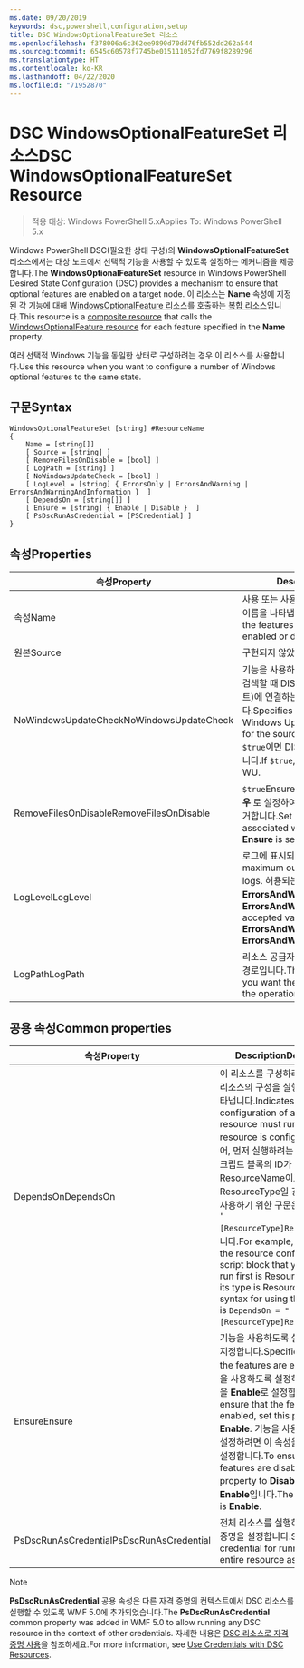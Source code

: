 ```yaml
---
ms.date: 09/20/2019
keywords: dsc,powershell,configuration,setup
title: DSC WindowsOptionalFeatureSet 리소스
ms.openlocfilehash: f378006a6c362ee9890d70dd76fb552dd262a544
ms.sourcegitcommit: 6545c60578f7745be015111052fd7769f8289296
ms.translationtype: HT
ms.contentlocale: ko-KR
ms.lasthandoff: 04/22/2020
ms.locfileid: "71952870"
---
```

# <a name="dsc-windowsoptionalfeatureset-resource"></a><span data-ttu-id="88c2b-103">DSC WindowsOptionalFeatureSet 리소스</span><span class="sxs-lookup"><span data-stu-id="88c2b-103">DSC WindowsOptionalFeatureSet Resource</span></span>

> <span data-ttu-id="88c2b-104">적용 대상: Windows PowerShell 5.x</span><span class="sxs-lookup"><span data-stu-id="88c2b-104">Applies To: Windows PowerShell 5.x</span></span>

<span data-ttu-id="88c2b-105">Windows PowerShell DSC(필요한 상태 구성)의 **WindowsOptionalFeatureSet** 리소스에서는 대상 노드에서 선택적 기능을 사용할 수 있도록 설정하는 메커니즘을 제공합니다.</span><span class="sxs-lookup"><span data-stu-id="88c2b-105">The **WindowsOptionalFeatureSet** resource in Windows PowerShell Desired State Configuration (DSC) provides a mechanism to ensure that optional features are enabled on a target node.</span></span> <span data-ttu-id="88c2b-106">이 리소스는 **Name** 속성에 지정된 각 기능에 대해 [WindowsOptionalFeature 리소스](windowsOptionalFeatureResource.md)를 호출하는 [복합 리소스](../../../resources/authoringResourceComposite.md)입니다.</span><span class="sxs-lookup"><span data-stu-id="88c2b-106">This resource is a [composite resource](../../../resources/authoringResourceComposite.md) that calls the [WindowsOptionalFeature resource](windowsOptionalFeatureResource.md) for each feature specified in the **Name** property.</span></span>

<span data-ttu-id="88c2b-107">여러 선택적 Windows 기능을 동일한 상태로 구성하려는 경우 이 리소스를 사용합니다.</span><span class="sxs-lookup"><span data-stu-id="88c2b-107">Use this resource when you want to configure a number of Windows optional features to the same state.</span></span>

## <a name="syntax"></a><span data-ttu-id="88c2b-108">구문</span><span class="sxs-lookup"><span data-stu-id="88c2b-108">Syntax</span></span>

```Syntax
WindowsOptionalFeatureSet [string] #ResourceName
{
    Name = [string[]]
    [ Source = [string] ]
    [ RemoveFilesOnDisable = [bool] ]
    [ LogPath = [string] ]
    [ NoWindowsUpdateCheck = [bool] ]
    [ LogLevel = [string] { ErrorsOnly | ErrorsAndWarning | ErrorsAndWarningAndInformation }  ]
    [ DependsOn = [string[]] ]
    [ Ensure = [string] { Enable | Disable }  ]
    [ PsDscRunAsCredential = [PSCredential] ]
}
```

## <a name="properties"></a><span data-ttu-id="88c2b-109">속성</span><span class="sxs-lookup"><span data-stu-id="88c2b-109">Properties</span></span>

|<span data-ttu-id="88c2b-110">속성</span><span class="sxs-lookup"><span data-stu-id="88c2b-110">Property</span></span> |<span data-ttu-id="88c2b-111">Description</span><span class="sxs-lookup"><span data-stu-id="88c2b-111">Description</span></span> |
|---|---|
|<span data-ttu-id="88c2b-112">속성</span><span class="sxs-lookup"><span data-stu-id="88c2b-112">Name</span></span> |<span data-ttu-id="88c2b-113">사용 또는 사용하지 않도록 설정하려는 기능의 이름을 나타냅니다.</span><span class="sxs-lookup"><span data-stu-id="88c2b-113">Indicates the name of the features that you want to ensure are enabled or disabled.</span></span> |
|<span data-ttu-id="88c2b-114">원본</span><span class="sxs-lookup"><span data-stu-id="88c2b-114">Source</span></span> |<span data-ttu-id="88c2b-115">구현되지 않았습니다.</span><span class="sxs-lookup"><span data-stu-id="88c2b-115">Not implemented.</span></span> |
|<span data-ttu-id="88c2b-116">NoWindowsUpdateCheck</span><span class="sxs-lookup"><span data-stu-id="88c2b-116">NoWindowsUpdateCheck</span></span> |<span data-ttu-id="88c2b-117">기능을 사용하도록 설정하기 위해 원본 파일을 검색할 때 DISM에서 WU(Windows 업데이트)에 연결하는지 여부를 지정합니다.</span><span class="sxs-lookup"><span data-stu-id="88c2b-117">Specifies whether DISM contacts Windows Update (WU) when searching for the source files to enable features.</span></span> <span data-ttu-id="88c2b-118">`$true`이면 DISM에서 WU에 연결하지 않습니다.</span><span class="sxs-lookup"><span data-stu-id="88c2b-118">If `$true`, DISM does not contact WU.</span></span> |
|<span data-ttu-id="88c2b-119">RemoveFilesOnDisable</span><span class="sxs-lookup"><span data-stu-id="88c2b-119">RemoveFilesOnDisable</span></span> |<span data-ttu-id="88c2b-120">`$true`Ensure**가** Absent**로 설정되어 있을 경우** 로 설정하여 기능과 관련된 모든 파일을 제거합니다.</span><span class="sxs-lookup"><span data-stu-id="88c2b-120">Set to `$true` to remove all files associated with the features when **Ensure** is set to **Absent**.</span></span> |
|<span data-ttu-id="88c2b-121">LogLevel</span><span class="sxs-lookup"><span data-stu-id="88c2b-121">LogLevel</span></span> |<span data-ttu-id="88c2b-122">로그에 표시되는 최대 출력 수준입니다.</span><span class="sxs-lookup"><span data-stu-id="88c2b-122">The maximum output level shown in the logs.</span></span> <span data-ttu-id="88c2b-123">허용되는 값은 **ErrorsOnly**, **ErrorsAndWarning** 및 **ErrorsAndWarningAndInformation**.</span><span class="sxs-lookup"><span data-stu-id="88c2b-123">The accepted values are: **ErrorsOnly**, **ErrorsAndWarning**, and **ErrorsAndWarningAndInformation**.</span></span> |
|<span data-ttu-id="88c2b-124">LogPath</span><span class="sxs-lookup"><span data-stu-id="88c2b-124">LogPath</span></span> |<span data-ttu-id="88c2b-125">리소스 공급자가 작업을 기록할 로그 파일의 경로입니다.</span><span class="sxs-lookup"><span data-stu-id="88c2b-125">The path to a log file where you want the resource provider to log the operation.</span></span> |

## <a name="common-properties"></a><span data-ttu-id="88c2b-126">공용 속성</span><span class="sxs-lookup"><span data-stu-id="88c2b-126">Common properties</span></span>

|<span data-ttu-id="88c2b-127">속성</span><span class="sxs-lookup"><span data-stu-id="88c2b-127">Property</span></span> |<span data-ttu-id="88c2b-128">Description</span><span class="sxs-lookup"><span data-stu-id="88c2b-128">Description</span></span> |
|---|---|
|<span data-ttu-id="88c2b-129">DependsOn</span><span class="sxs-lookup"><span data-stu-id="88c2b-129">DependsOn</span></span> |<span data-ttu-id="88c2b-130">이 리소스를 구성하려면 먼저 다른 리소스의 구성을 실행해야 함을 나타냅니다.</span><span class="sxs-lookup"><span data-stu-id="88c2b-130">Indicates that the configuration of another resource must run before this resource is configured.</span></span> <span data-ttu-id="88c2b-131">예를 들어, 먼저 실행하려는 리소스 구성 스크립트 블록의 ID가 ResourceName이고 해당 형식이 ResourceType일 경우, 이 속성을 사용하기 위한 구문은 `DependsOn = "[ResourceType]ResourceName"`입니다.</span><span class="sxs-lookup"><span data-stu-id="88c2b-131">For example, if the ID of the resource configuration script block that you want to run first is ResourceName and its type is ResourceType, the syntax for using this property is `DependsOn = "[ResourceType]ResourceName"`.</span></span> |
|<span data-ttu-id="88c2b-132">Ensure</span><span class="sxs-lookup"><span data-stu-id="88c2b-132">Ensure</span></span> |<span data-ttu-id="88c2b-133">기능을 사용하도록 설정할지 여부를 지정합니다.</span><span class="sxs-lookup"><span data-stu-id="88c2b-133">Specifies whether the features are enabled.</span></span> <span data-ttu-id="88c2b-134">기능을 사용하도록 설정하려면 이 속성을 **Enable**로 설정합니다.</span><span class="sxs-lookup"><span data-stu-id="88c2b-134">To ensure that the features are enabled, set this property to **Enable**.</span></span> <span data-ttu-id="88c2b-135">기능을 사용하지 않도록 설정하려면 이 속성을 **Disable**로 설정합니다.</span><span class="sxs-lookup"><span data-stu-id="88c2b-135">To ensure that the features are disabled, set the property to **Disable**.</span></span> <span data-ttu-id="88c2b-136">기본값은 **Enable**입니다.</span><span class="sxs-lookup"><span data-stu-id="88c2b-136">The default value is **Enable**.</span></span> |
|<span data-ttu-id="88c2b-137">PsDscRunAsCredential</span><span class="sxs-lookup"><span data-stu-id="88c2b-137">PsDscRunAsCredential</span></span> |<span data-ttu-id="88c2b-138">전체 리소스를 실행하기 위한 자격 증명을 설정합니다.</span><span class="sxs-lookup"><span data-stu-id="88c2b-138">Sets the credential for running the entire resource as.</span></span> |

> [!NOTE]
> <span data-ttu-id="88c2b-139">**PsDscRunAsCredential** 공용 속성은 다른 자격 증명의 컨텍스트에서 DSC 리소스를 실행할 수 있도록 WMF 5.0에 추가되었습니다.</span><span class="sxs-lookup"><span data-stu-id="88c2b-139">The **PsDscRunAsCredential** common property was added in WMF 5.0 to allow running any DSC resource in the context of other credentials.</span></span> <span data-ttu-id="88c2b-140">자세한 내용은 [ DSC 리소스로 자격 증명 사용](../../../configurations/runasuser.md)을 참조하세요.</span><span class="sxs-lookup"><span data-stu-id="88c2b-140">For more information, see [Use Credentials with DSC Resources](../../../configurations/runasuser.md).</span></span>